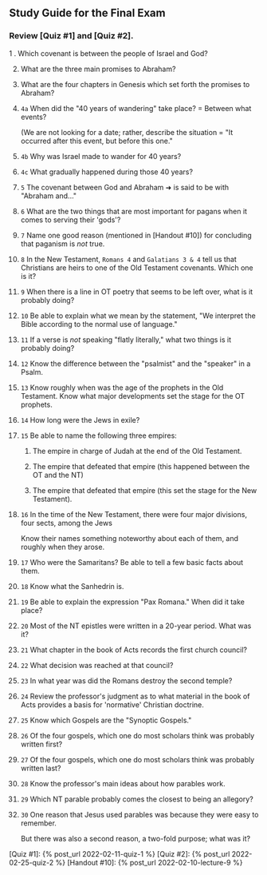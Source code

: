 ## Study Guide for the Final Exam

### Review [Quiz #1] and [Quiz #2].

1 . Which covenant is between the people of Israel and God?

2. What are the three main promises to Abraham?

3. What are the four chapters in Genesis which set forth the promises to Abraham?

4. `4a` When did the "40 years of wandering" take place? = Between what events?

   (We are not looking for a date; rather, describe the situation = "It occurred after this event, but before this one."

4. `4b` Why was Israel made to wander for 40 years?

4. `4c` What gradually happened during those 40 years?

5. `5` The covenant between God and Abraham ➜ is said to be with "Abraham and..."

6. `6` What are the two things that are most important for pagans when it comes to serving their 'gods'?

7. `7` Name one good reason (mentioned in [Handout #10]) for concluding that paganism is _not_ true.

8. `8` In the New Testament, `Romans 4` and `Galatians 3 & 4` tell us that Christians are heirs to one of the Old Testament covenants. Which one is it?

9. `9` When there is a line in OT poetry that seems to be left over, what is it probably doing?

10. `10` Be able to explain what we mean by the statement, "We interpret the Bible according to the normal use of language."

11. `11` If a verse is _not_ speaking "flatly literally," what two things is it probably doing?

12. `12` Know the difference between the "psalmist" and the "speaker" in a Psalm.

13. `13` Know roughly when was the age of the prophets in the Old Testament. Know what major developments set the stage for the OT prophets.

14. `14` How long were the Jews in exile?

15. `15` Be able to name the following three empires:

    1. The empire in charge of Judah at the end of the Old Testament.

    2. The empire that defeated that empire (this happened between the OT and the NT)

    3. The empire that defeated that empire (this set the stage for the New Testament).

16. `16` In the time of the New Testament, there were four major divisions, four sects, among the Jews

    Know their names something noteworthy about each of them, and roughly when they arose.

17. `17` Who were the Samaritans? Be able to tell a few basic facts about them.

18. `18` Know what the Sanhedrin is.

19. `19` Be able to explain the expression "Pax Romana." When did it take place?

20. `20` Most of the NT epistles were written in a 20-year period. What was it?

21. `21` What chapter in the book of Acts records the first church council?

22. `22` What decision was reached at that council?

23. `23` In what year was did the Romans destroy the second temple?

24. `24` Review the professor's judgment as to what material in the book of Acts provides a basis for 'normative' Christian doctrine.

25. `25` Know which Gospels are the "Synoptic Gospels."

26. `26` Of the four gospels, which one do most scholars think was probably written first?

27. `27` Of the four gospels, which one do most scholars think was probably written last?

28. `28` Know the professor's main ideas about how parables work.

29. `29` Which NT parable probably comes the closest to being an allegory?

30. `30` One reason that Jesus used parables was because they were easy to remember.

    But there was also a second reason, a two-fold purpose; what was it?

[Quiz #1]: {% post_url 2022-02-11-quiz-1 %}
[Quiz #2]: {% post_url 2022-02-25-quiz-2 %}
[Handout #10]: {% post_url 2022-02-10-lecture-9 %}